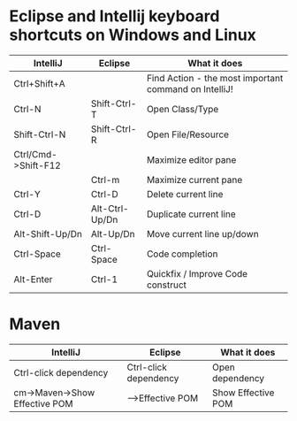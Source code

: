 # Eclipse and Intellij keyboard shortcuts on Windows and Linux

| IntelliJ             | Eclipse                  | What it does              |
| -------------------- | ------------------------ | ------------------------- |
| Ctrl+Shift+A         |                          | Find Action - the most important command on IntelliJ! |
| Ctrl-N               | Shift-Ctrl-T             | Open Class/Type          |
| Shift-Ctrl-N         | Shift-Ctrl-R             | Open File/Resource       |
| Ctrl/Cmd->Shift-F12  |                          | Maximize editor pane              |
|                      | Ctrl-m                   | Maximize current pane             |
| Ctrl-Y               | Ctrl-D                   | Delete current line       |
| Ctrl-D               | Alt-Ctrl-Up/Dn           | Duplicate current line    |
| Alt-Shift-Up/Dn      | Alt-Up/Dn                | Move current line up/down   |
| Ctrl-Space           | Ctrl-Space               | Code completion                                       |
| Alt-Enter            | Ctrl-1                   | Quickfix / Improve Code construct                     |


# Maven

| IntelliJ                      | Eclipse                  | What it does              |
| --------------------          | ------------------------ | ------------------------- |
| Ctrl-click dependency         | Ctrl-click dependency    | Open dependency           |
| cm->Maven->Show Effective POM | -->Effective POM         | Show Effective POM        |
 
